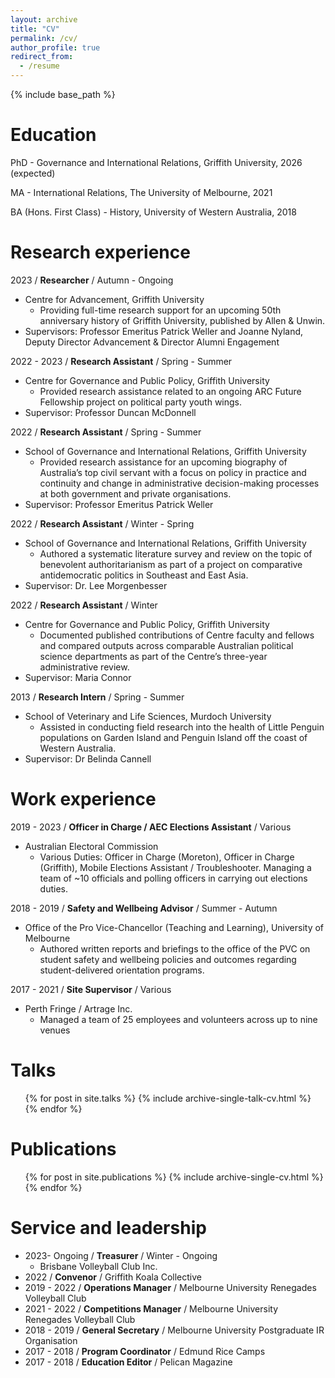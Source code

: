 ```yaml
---
layout: archive
title: "CV"
permalink: /cv/
author_profile: true
redirect_from:
  - /resume
---
```


{% include base_path %}

Education
======
PhD - Governance and International Relations, Griffith University, 2026 (expected)

MA - International Relations, The University of Melbourne, 2021

BA (Hons. First Class) - History, University of Western Australia, 2018  


Research experience
======
2023 / **Researcher** / Autumn - Ongoing
  * Centre for Advancement, Griffith University
    * Providing full-time research support for an upcoming 50th anniversary history of Griffith University, published by Allen & Unwin. 
  * Supervisors: Professor Emeritus Patrick Weller and Joanne Nyland, Deputy Director Advancement & Director Alumni Engagement

2022 - 2023 / **Research Assistant** / Spring - Summer
  * Centre for Governance and Public Policy, Griffith University  
    * Provided research assistance related to an ongoing ARC Future Fellowship project on political party youth wings.
 * Supervisor: Professor Duncan McDonnell 
 
2022 / **Research Assistant** / Spring - Summer   
  * School of Governance and International Relations, Griffith University  
    * Provided research assistance for an upcoming biography of Australia’s top civil servant with a focus on policy in practice and continuity and change in administrative decision-making processes at both government and private organisations.
 * Supervisor: Professor Emeritus Patrick Weller  
    
2022 / **Research Assistant** / Winter - Spring 
  * School of Governance and International Relations, Griffith University
    * Authored a systematic literature survey and review on the topic of benevolent authoritarianism as part of a project on comparative antidemocratic politics in Southeast and East Asia.
  * Supervisor: Dr. Lee Morgenbesser  
   
2022 / **Research Assistant** / Winter 
  * Centre for Governance and Public Policy, Griffith University
    * Documented published contributions of Centre faculty and fellows and compared outputs across comparable Australian political science departments as part of the Centre’s three-year administrative review.
  * Supervisor: Maria Connor  

2013 / **Research Intern** / Spring - Summer
  * School of Veterinary and Life Sciences, Murdoch University
    * Assisted in conducting field research into the health of Little Penguin populations on Garden Island and Penguin Island off the coast of Western Australia.
  * Supervisor: Dr Belinda Cannell 

Work experience
======
2019 - 2023 / **Officer in Charge / AEC Elections Assistant** / Various
 * Australian Electoral Commission
   *  Various Duties: Officer in Charge (Moreton), Officer in Charge (Griffith), Mobile Elections Assistant / Troubleshooter. Managing a team of ~10 officials and polling officers in carrying out elections duties.
 
 2018 - 2019 / **Safety and Wellbeing Advisor** / Summer - Autumn
 * Office of the Pro Vice-Chancellor (Teaching and Learning), University of Melbourne
   * Authored written reports and briefings to the office of the PVC on student safety and wellbeing policies and outcomes regarding student-delivered orientation programs.

 2017 - 2021 / **Site Supervisor** / Various
 * Perth Fringe / Artrage Inc.
    * Managed a team of 25 employees and volunteers across up to nine venues 

Talks
======
  <ul>{% for post in site.talks %}
    {% include archive-single-talk-cv.html %}
  {% endfor %}</ul>

Publications
======
  <ul>{% for post in site.publications %}
    {% include archive-single-cv.html %}
  {% endfor %}</ul>
   
Service and leadership
======
* 2023- Ongoing / **Treasurer** / Winter - Ongoing
  * Brisbane Volleyball Club Inc.
* 2022 / **Convenor** / Griffith Koala Collective
* 2019 - 2022 / **Operations Manager** / Melbourne University Renegades Volleyball Club 
* 2021 - 2022 / **Competitions Manager** / Melbourne University Renegades Volleyball Club 
* 2018 - 2019 / **General Secretary** / Melbourne University Postgraduate IR Organisation 
* 2017 - 2018 / **Program Coordinator** / Edmund Rice Camps
* 2017 - 2018 / **Education Editor** / Pelican Magazine
